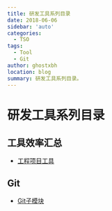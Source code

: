 ```yaml
---
title: 研发工具系列目录
date: 2018-06-06
sidebar: 'auto'
categories:
  - TSO
tags:
  - Tool
  - Git
author: ghostxbh
location: blog
summary: 研发工具系列目录。
---
```

# 研发工具系列目录

## 工具效率汇总
- [工程项目工具](2021-07-13-project-tool.md)

## Git
- [Git子模块](git/2021-09-29-git-submodules.md)



<Vssue :title="$title" />
